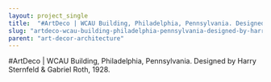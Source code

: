 ```yaml
---
layout: project_single
title:  "#ArtDeco | WCAU Building, Philadelphia, Pennsylvania. Designed by Harry Sternfeld & Gabriel Roth, 1928."
slug: "artdeco-wcau-building-philadelphia-pennsylvania-designed-by-harry-sternfeld-gabriel-roth-1928"
parent: "art-decor-architecture"
---
```

#ArtDeco | WCAU Building, Philadelphia, Pennsylvania. Designed by Harry Sternfeld & Gabriel Roth, 1928.